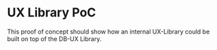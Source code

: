 # UX Library PoC

This proof of concept should show how an internal UX-Library could be built on top of the DB-UX Library.
